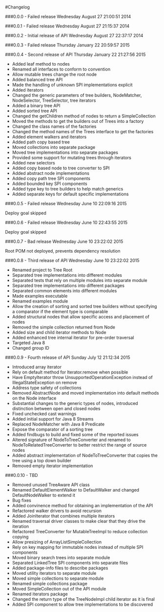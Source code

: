 #Changelog


###0.0.0 - Failed release
Wednesday August 27 21:00:51 2014

###0.0.1 - Failed release
Wednesday August 27 21:15:37 2014

###0.0.2 - Initial release of API
Wednesday August 27 22:37:17 2014

###0.0.3 - Failed release
Thursday January 22 20:59:57 2015

###0.0.4 - Second release of API
Thursday January 22 21:27:56 2015

* Added leaf method to nodes
* Renamed all interfaces to conform to convention
* Allow mutable trees change the root node 
* Added balanced tree API
* Made the handling of unknown SPI implementations explicit
* Added iterators
* Changed the generic parameters of tree builders, NodeMatcher, NodeSelector, TreeSelector, tree iterators
* Added a binary tree API
* Added sorted  tree API
* Changed the getChildren method of nodes to return a SimpleCollection
* Moved the methods to get the builders out of Trees into a factory
* Changed the class names of the factories
* Changed the method names of the Trees interface to get the factories
* Added element walkers and iterators
* Added path copy based tree
* Moved collections into separate package
* Moved tree implementations into separate packages
* Provided some support for mutating trees through iterators
* Added new selectors
* Added copy based node to tree converter to SPI
* Added abstract node implementations
* Added copy path tree SPI components
* Added bounded key SPI components
* Added type key to tree builders to help match generics
* Added separate keys for default specific implementations

###0.0.5 - Failed release
Wednesday June 10 22:09:16 2015

Deploy goal skipped

###0.0.6 - Failed release
Wednesday June 10 22:43:55 2015

Deploy goal skipped

###0.0.7 - Bad release
Wednesday June 10 23:22:02 2015

Root POM not deployed, prevents dependency resolution

###0.0.8 - Third release of API
Wednesday June 10 23:22:02 2015

* Renamed project to Tree Root
* Separated tree implementations into different modules
* Separated tests that rely on multiple modules into separate module
* Separated tree implementations into different packages
* Separated common elements into different modules
* Made examples executable
* Renamed examples module
* Allow the creation of sorting and sorted tree builders without specifying a comparator if the element type is
comparable
* Added structural nodes that allow specific access and placement of nodes
* Removed the simple collection returned from Node
* Added size and child iterator methods to Node
* Added enhanced tree internal iterator for pre-order traversal
* Targeted Java 8
* Changed group ID

###0.0.9 - Fourth release of API
Sunday July 12 21:12:34 2015

* Introduced array iterator
* Rely on default method for Iterator.remove when possible
* Have EmptyIterator throw UnsupportedOperationException instead of IllegalStateException on remove
* Address type safety of collections
* Removed AbstractNode and moved implementation into default methods on the Node interface
* Substantial changes to the generic types of nodes, introduced distinction between open and closed nodes
* Fixed unchecked cast warnings
* Added initial support for Java 8 Streams
* Replaced NodeMatcher with Java 8 Predicate
* Expose the comparator of a sorting tree
* Added findbugs to build and fixed some of the reported issues
* Altered signature of NodeToTreeConverter and renamed to NodeToRelatedTreeConverter to better restrict the range of
source nodes
* Added abstract implementation of NodeToTreeConverter that copies the tree using a top down builder
* Removed empty iterator implementation

###0.0.10 - TBD

* Removed unused TreeAware API class
* Renamed DefaultElementWalker to DefaultWalker and changed DefaultNodeWalker to extend it
* Bug fixes
* Added convinence method for obtaining an implementation of the API
* Refactored walker drivers to avoid recursion
* Added JoinIterator that combines multiple iterators
* Renamed traversal driver classes to make clear that they drive the iteration
* Refactored TreeConverter for MutableTreeImpl to reduce collection copying
* Allow presizing of ArrayListSimpleCollection
* Rely on key mapping for immutable nodes instead of multiple SPI components
* Moved binary search trees into separate module
* Separated LinkedTree SPI components into separate files
* Added package-info files to describe packages
* Moved utility iterators to separate module
* Moved simple collections to separate module
* Renamed simple collections package
* Moved SimpleCollection out of the API module 
* Renamed iterators package
* Changed the return type of the TreeNodeImpl child iterator as it is final
* Added SPI component to allow tree implementations to be discovered 
